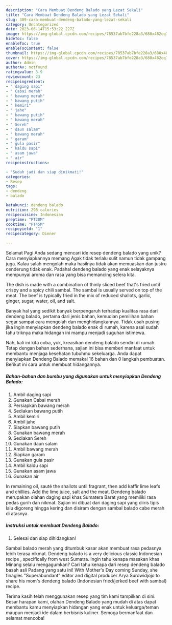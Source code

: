 ```yaml
---
description: "Cara Membuat Dendeng Balado yang Lezat Sekali"
title: "Cara Membuat Dendeng Balado yang Lezat Sekali"
slug: 389-cara-membuat-dendeng-balado-yang-lezat-sekali
category: Uncategorized
date: 2023-06-14T15:53:22.227Z
image: https://img-global.cpcdn.com/recipes/78537ab7bfe228a3/680x482cq70/dendeng-balado-foto-resep-utama.jpg
hideToc: false
enableToc: true
enableTocContent: false
thumbnail: https://img-global.cpcdn.com/recipes/78537ab7bfe228a3/680x482cq70/dendeng-balado-foto-resep-utama.jpg
cover: https://img-global.cpcdn.com/recipes/78537ab7bfe228a3/680x482cq70/dendeng-balado-foto-resep-utama.jpg
author: Admin
authorAv: notfound
ratingvalue: 3.9
reviewcount: 23
recipeingredient:
- " daging sapi"
- " Cabai merah"
- " bawang merah"
- " bawang putih"
- " kemiri"
- " jahe"
- " bawang putih"
- " bawang merah"
- " Sereh"
- " daun salam"
- " bawang merah"
- " garam"
- " gula pasir"
- " kaldu sapi"
- " asam jawa"
- " air"
recipeinstructions:

- "Sudah jadi dan siap dinikmati!"
categories:
- Resep
tags:
- dendeng
- balado

katakunci: dendeng balado 
nutrition: 298 calories
recipecuisine: Indonesian
preptime: "PT28M"
cooktime: "PT45M"
recipeyield: "1"
recipecategory: Dinner

---
```



Selamat Pagi Anda sedang mencari ide resep dendeng balado yang unik? Cara menyiapkannya memang Agak tidak terlalu sulit namun tidak gampang juga. Kalau salah mengolah maka hasilnya tidak akan memuaskan dan justru cenderung tidak enak. Padahal dendeng balado yang enak selayaknya mempunyai aroma dan rasa yang bisa memancing selera kita.


The dish is made with a combination of thinly sliced beef that&#39;s fried until crispy and a spicy chili sambal. The sambal is usually served on top of the meat. The beef is typically fried in the mix of reduced shallots, garlic, ginger, sugar, water, oil, and salt.

Banyak hal yang sedikit banyak berpengaruh terhadap kualitas rasa dari dendeng balado, pertama dari jenis bahan, kemudian pemilihan bahan segar sampai cara mengolah dan menghidangkannya. Tidak usah pusing jika ingin menyiapkan dendeng balado enak di rumah, karena asal sudah tahu triknya maka hidangan ini mampu menjadi suguhan istimewa.


Nah, kali ini kita coba, yuk, kreasikan dendeng balado sendiri di rumah. Tetap dengan bahan sederhana, sajian ini bisa memberi manfaat untuk membantu menjaga kesehatan tubuhmu sekeluarga. Anda dapat menyiapkan Dendeng Balado memakai 16 bahan dan 0 langkah pembuatan. Berikut ini cara untuk membuat hidangannya.

<!--inarticleads1-->

##### Bahan-bahan dan bumbu yang digunakan untuk menyiapkan Dendeng Balado:

1. Ambil  daging sapi
1. Gunakan  Cabai merah
1. Persiapkan  bawang merah
1. Sediakan  bawang putih
1. Ambil  kemiri
1. Ambil  jahe
1. Siapkan  bawang putih
1. Gunakan  bawang merah
1. Sediakan  Sereh
1. Gunakan  daun salam
1. Ambil  bawang merah
1. Siapkan  garam
1. Gunakan  gula pasir
1. Ambil  kaldu sapi
1. Gunakan  asam jawa
1. Gunakan  air


In remaining oil, sauté the shallots until fragrant, then add kaffir lime leafs and chillies. Add the lime juice, salt and the meat. Dendeng balado merupakan olahan daging sapi khas Sumatera Barat yang memiliki rasa pedas gurih dan nikmat. Sajian ini dibuat dari daging sapi yang diiris tipis lalu digoreng hingga kering dan disiram dengan sambal balado cabe merah di atasnya. 

<!--inarticleads2-->

##### Instruksi untuk membuat Dendeng Balado:


1. Selesai dan siap dihidangkan!

Sambal balado merah yang ditumbuk kasar akan membuat rasa pedasnya lebih terasa nikmat. Dendeng balado is a very delicious classic Indonesian recipe , specifically from west Sumatra. Ingin tahu kenapa masakan khas Minang selalu mengagumkan? Cari tahu kenapa dari resep dendeng balado basah asli Padang yang satu ini! With Mother&#39;s Day coming Sunday, she finagles &#34;Superabundant&#34; editor and digital producer Arya Surowidjojo to share his mom&#39;s dendeng balado (Indonesian fried/jerked beef with sambal) recipe. 

Terima kasih telah menggunakan resep yang tim kami tampilkan di sini. Besar harapan kami, olahan Dendeng Balado yang mudah di atas dapat membantu kamu menyiapkan hidangan yang enak untuk keluarga/teman maupun menjadi ide dalam berbisnis kuliner. Semoga bermanfaat dan selamat mencoba!
